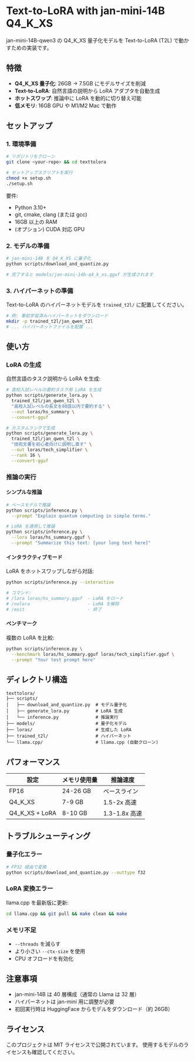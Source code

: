 # Text-to-LoRA with jan-mini-14B Q4_K_XS

jan-mini-14B-qwen3 の Q4_K_XS 量子化モデルを Text-to-LoRA (T2L) で動かすための実装です。

## 特徴

- **Q4_K_XS 量子化**: 26GB → 7.5GB にモデルサイズを削減
- **Text-to-LoRA**: 自然言語の説明から LoRA アダプタを自動生成
- **ホットスワップ**: 推論中に LoRA を動的に切り替え可能
- **低メモリ**: 16GB GPU や M1/M2 Mac で動作

## セットアップ

### 1. 環境準備

```bash
# リポジトリをクローン
git clone <your-repo> && cd texttolora

# セットアップスクリプトを実行
chmod +x setup.sh
./setup.sh
```

要件:
- Python 3.10+
- git, cmake, clang (または gcc)
- 16GB 以上の RAM
- (オプション) CUDA 対応 GPU

### 2. モデルの準備

```bash
# jan-mini-14B を Q4_K_XS に量子化
python scripts/download_and_quantize.py

# 完了すると models/jan-mini-14b-q4_k_xs.gguf が生成されます
```

### 3. ハイパーネットの準備

Text-to-LoRA のハイパーネットモデルを `trained_t2l/` に配置してください。

```bash
# 例: 事前学習済みハイパーネットをダウンロード
mkdir -p trained_t2l/jan_qwen_t2l
# ... ハイパーネットファイルを配置 ...
```

## 使い方

### LoRA の生成

自然言語のタスク説明から LoRA を生成:

```bash
# 高校入試レベルの要約タスク用 LoRA を生成
python scripts/generate_lora.py \
  trained_t2l/jan_qwen_t2l \
  "高校入試レベルの長文を80語以内で要約する" \
  --out loras/hs_summary \
  --convert-gguf

# カスタムランクで生成
python scripts/generate_lora.py \
  trained_t2l/jan_qwen_t2l \
  "技術文書を初心者向けに説明し直す" \
  --out loras/tech_simplifier \
  --rank 16 \
  --convert-gguf
```

### 推論の実行

#### シンプルな推論

```bash
# ベースモデルで推論
python scripts/inference.py \
  --prompt "Explain quantum computing in simple terms."

# LoRA を適用して推論
python scripts/inference.py \
  --lora loras/hs_summary.gguf \
  --prompt "Summarize this text: [your long text here]"
```

#### インタラクティブモード

LoRA をホットスワップしながら対話:

```bash
python scripts/inference.py --interactive

# コマンド:
# /lora loras/hs_summary.gguf  - LoRA をロード
# /nolora                      - LoRA を解除
# /exit                        - 終了
```

#### ベンチマーク

複数の LoRA を比較:

```bash
python scripts/inference.py \
  --benchmark loras/hs_summary.gguf loras/tech_simplifier.gguf \
  --prompt "Your test prompt here"
```

## ディレクトリ構造

```
texttolora/
├── scripts/
│   ├── download_and_quantize.py  # モデル量子化
│   ├── generate_lora.py          # LoRA 生成
│   └── inference.py              # 推論実行
├── models/                       # 量子化モデル
├── loras/                        # 生成した LoRA
├── trained_t2l/                  # ハイパーネット
└── llama.cpp/                    # llama.cpp (自動クローン)
```

## パフォーマンス

| 設定 | メモリ使用量 | 推論速度 |
|------|------------|---------|
| FP16 | 24-26 GB | ベースライン |
| Q4_K_XS | 7-9 GB | 1.5-2x 高速 |
| Q4_K_XS + LoRA | 8-10 GB | 1.3-1.8x 高速 |

## トラブルシューティング

### 量子化エラー

```bash
# FP32 経由で変換
python scripts/download_and_quantize.py --outtype f32
```

### LoRA 変換エラー

llama.cpp を最新版に更新:

```bash
cd llama.cpp && git pull && make clean && make
```

### メモリ不足

- `--threads` を減らす
- より小さい `--ctx-size` を使用
- CPU オフロードを有効化

## 注意事項

- jan-mini-14B は 40 層構成（通常の Llama は 32 層）
- ハイパーネットは jan-mini 用に調整が必要
- 初回実行時は HuggingFace からモデルをダウンロード（約 26GB）

## ライセンス

このプロジェクトは MIT ライセンスで公開されています。
使用するモデルのライセンスも確認してください。